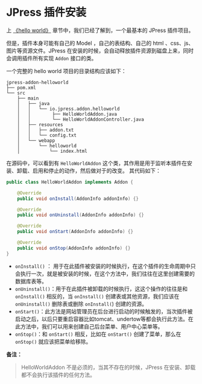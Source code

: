 # JPress 插件安装

上 [《hello world》](./helloworld.md) 章节中，我们已经了解到，一个最基本的 JPress 插件项目。

但是，插件本身可能有自己的 Model ，自己的表结构、自己的 html 、css、js、图片等资源文件。JPress 在安装的时候，会自动释放插件资源到磁盘上来，同时
会调用插件所有实现 `Addon` 接口的类。





一个完整的 hello world 项目的目录结构应该如下：

```
jpress-addon-helloworld
├── pom.xml
└── src
    ├── main
    │   ├── java
    │   │   └── io.jpress.addon.helloworld
    │   │        ├── HelloWorldAddon.java
    │   │        └── HelloWorldAddonController.java
    │   ├── resources
    │   │   ├── addon.txt
    │   │   └── config.txt
    │   └── webapp
    │       └── helloworld
    │           └── index.html
```

在源码中，可以看到有 `HelloWorldAddon` 这个类，其作用是用于监听本插件在安装、卸载、启用和停止的动作，然后做对于的改变。 其代码如下：


```java
public class HelloWorldAddon implements Addon {

    @Override
    public void onInstall(AddonInfo addonInfo) {}

    @Override
    public void onUninstall(AddonInfo addonInfo) {}

    @Override
    public void onStart(AddonInfo addonInfo) {}

    @Override
    public void onStop(AddonInfo addonInfo) {}
}
```

- `onInstall()` ： 用于在此插件被安装的时候执行，在这个插件的生命周期中只会执行一次，就是被安装的时候，在这个方法中，我们往往在这里创建需要的数据库表等。
- `onUninstall()`：用于在此插件被卸载的时候执行，这这个操作的往往是和 `onInstall()` 相反的，当 `onInstall()` 创建表或其他资源，我们应该在 `onUninstall()` 删除表或删除 `onInstall(`) 创建的资源。
- `onStart()`：此方法是网站管理员在后台进行启动的时候触发的，当次插件被启动之后，以后只要重启容器比如tomcat、undertow等都会执行此方法。在此方法中，我们可以用来创建自己后台菜单、用户中心菜单等。
- `onStop()`：和 `onStart()` 相反，比如在 `onStart()` 创建了菜单，那么在 `onStop()` 就应该把菜单给移除。


**备注：**

>HelloWorldAddon 不是必须的，当其不存在的时候，JPress 在安装、卸载都不会执行该插件的任何方法。



